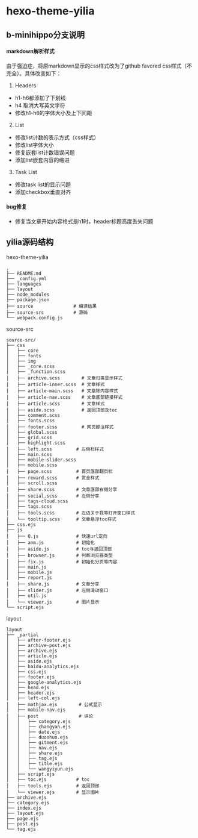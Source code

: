 # hexo-theme-yilia

## b-minihippo分支说明
#### markdown解析样式
由于强迫症，将原markdown显示的css样式改为了github favored css样式（不完全）。具体改变如下：
1. Headers
  - h1-h6都添加了下划线
  - h4 取消大写英文字符
  - 修改h1-h6的字体大小及上下间距
2. List
  - 修改list计数的表示方式（css样式）
  - 修改list字体大小
  - 修复嵌套list计数错误问题
  - 添加list嵌套内容的缩进
3. Task List
  - 修改task list的显示问题
  - 添加checkbox垂直对齐

#### bug修复
  - 修复当文章开始内容格式是h1时，header标题高度丢失问题

## yilia源码结构
hexo-theme-yilia
```shell
.
├── README.md
├── _config.yml
├── languages
├── layout
├── node_modules
├── package.json
├── source               # 编译结果
├── source-src           # 源码
└── webpack.config.js
```

source-src
```shell
source-src/
├── css
│   ├── core
│   ├── fonts
│   ├── img
│   ├── _core.scss
│   ├── _function.scss
│   ├── archive.scss        # 文章归类显示样式
│   ├── article-inner.scss  # 文章样式
│   ├── article-main.scss   # 文章除内容样式
│   ├── article-nav.scss    # 文章底部链接样式
│   ├── article.scss        # 文章样式
│   ├── aside.scss          # 返回顶部及toc
│   ├── comment.scss
│   ├── fonts.scss
│   ├── footer.scss         # 网页脚注样式
│   ├── global.scss
│   ├── grid.scss
│   ├── highlight.scss
│   ├── left.scss         # 左侧栏样式
│   ├── main.scss
│   ├── mobile-slider.scss
│   ├── mobile.scss
│   ├── page.scss         # 首页底部翻页栏
│   ├── reward.scss       # 赏金样式
│   ├── scroll.scss
│   ├── share.scss        # 文章底部右侧分享
│   ├── social.scss       # 左侧分享
│   ├── tags-cloud.scss
│   ├── tags.scss
│   ├── tools.scss        # 左边关于我等打开窗口样式
│   └── tooltip.scss      # 文章悬浮toc样式
├── css.ejs
├── js
│   ├── Q.js              # 快速url定向
│   ├── anm.js            # 初始化
│   ├── aside.js          # toc与返回顶部
│   ├── browser.js        # 判断浏览器类型
│   ├── fix.js            # 初始化分页等内容
│   ├── main.js
│   ├── mobile.js
│   ├── report.js
│   ├── share.js          # 文章分享
│   ├── slider.js         # 左侧滑动窗口
│   ├── util.js
│   └── viewer.js         # 图片显示
└── script.ejs
```

layout
```shell
layout
├── _partial
│   ├── after-footer.ejs
│   ├── archive-post.ejs
│   ├── archive.ejs
│   ├── article.ejs
│   ├── aside.ejs
│   ├── baidu-analytics.ejs
│   ├── css.ejs
│   ├── footer.ejs
│   ├── google-analytics.ejs
│   ├── head.ejs
│   ├── header.ejs
│   ├── left-col.ejs
│   ├── mathjax.ejs        # 公式显示
│   ├── mobile-nav.ejs
│   ├── post               # 评论
│   │   ├── category.ejs
│   │   ├── changyan.ejs
│   │   ├── date.ejs
│   │   ├── duoshuo.ejs
│   │   ├── gitment.ejs
│   │   ├── nav.ejs
│   │   ├── share.ejs
│   │   ├── tag.ejs
│   │   ├── title.ejs
│   │   └── wangyiyun.ejs
│   ├── script.ejs
│   ├── toc.ejs           # toc
│   ├── tools.ejs         # 返回顶部
│   └── viewer.ejs        # 显示图片
├── archive.ejs
├── category.ejs
├── index.ejs
├── layout.ejs
├── page.ejs
├── post.ejs
└── tag.ejs
```


